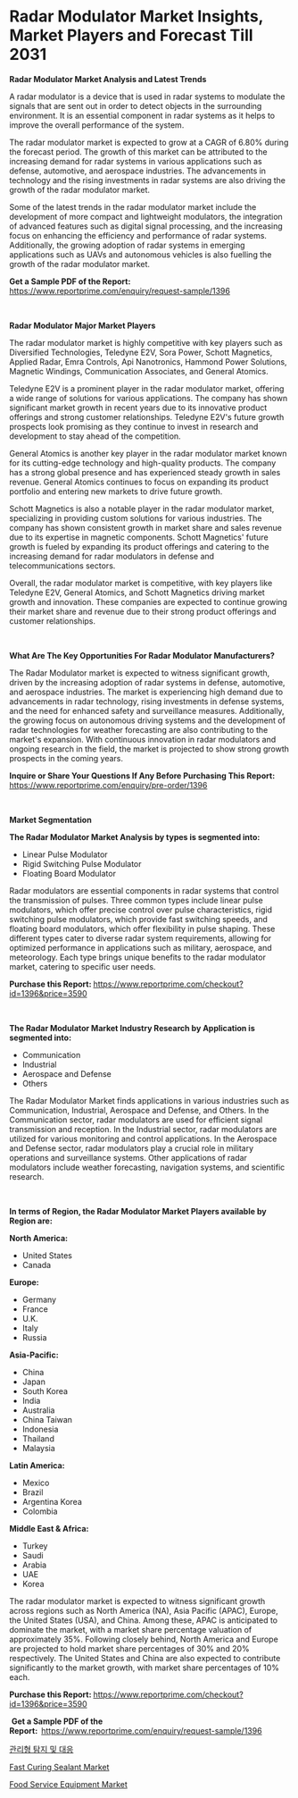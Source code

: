 <p><h1>Radar Modulator Market Insights, Market Players and Forecast Till 2031</h1></p><p><strong>Radar Modulator Market Analysis and Latest Trends</strong></p>
<p><p>A radar modulator is a device that is used in radar systems to modulate the signals that are sent out in order to detect objects in the surrounding environment. It is an essential component in radar systems as it helps to improve the overall performance of the system.</p><p>The radar modulator market is expected to grow at a CAGR of 6.80% during the forecast period. The growth of this market can be attributed to the increasing demand for radar systems in various applications such as defense, automotive, and aerospace industries. The advancements in technology and the rising investments in radar systems are also driving the growth of the radar modulator market.</p><p>Some of the latest trends in the radar modulator market include the development of more compact and lightweight modulators, the integration of advanced features such as digital signal processing, and the increasing focus on enhancing the efficiency and performance of radar systems. Additionally, the growing adoption of radar systems in emerging applications such as UAVs and autonomous vehicles is also fuelling the growth of the radar modulator market.</p></p>
<p><strong>Get a Sample PDF of the Report:&nbsp;</strong> <a href="https://www.reportprime.com/enquiry/request-sample/1396">https://www.reportprime.com/enquiry/request-sample/1396</a></p>
<p>&nbsp;</p>
<p><strong>Radar Modulator Major Market Players</strong></p>
<p><p>The radar modulator market is highly competitive with key players such as Diversified Technologies, Teledyne E2V, Sora Power, Schott Magnetics, Applied Radar, Emra Controls, Api Nanotronics, Hammond Power Solutions, Magnetic Windings, Communication Associates, and General Atomics. </p><p>Teledyne E2V is a prominent player in the radar modulator market, offering a wide range of solutions for various applications. The company has shown significant market growth in recent years due to its innovative product offerings and strong customer relationships. Teledyne E2V's future growth prospects look promising as they continue to invest in research and development to stay ahead of the competition.</p><p>General Atomics is another key player in the radar modulator market known for its cutting-edge technology and high-quality products. The company has a strong global presence and has experienced steady growth in sales revenue. General Atomics continues to focus on expanding its product portfolio and entering new markets to drive future growth.</p><p>Schott Magnetics is also a notable player in the radar modulator market, specializing in providing custom solutions for various industries. The company has shown consistent growth in market share and sales revenue due to its expertise in magnetic components. Schott Magnetics' future growth is fueled by expanding its product offerings and catering to the increasing demand for radar modulators in defense and telecommunications sectors.</p><p>Overall, the radar modulator market is competitive, with key players like Teledyne E2V, General Atomics, and Schott Magnetics driving market growth and innovation. These companies are expected to continue growing their market share and revenue due to their strong product offerings and customer relationships.</p></p>
<p>&nbsp;</p>
<p><strong>What Are The Key Opportunities For Radar Modulator Manufacturers?</strong></p>
<p><p>The Radar Modulator market is expected to witness significant growth, driven by the increasing adoption of radar systems in defense, automotive, and aerospace industries. The market is experiencing high demand due to advancements in radar technology, rising investments in defense systems, and the need for enhanced safety and surveillance measures. Additionally, the growing focus on autonomous driving systems and the development of radar technologies for weather forecasting are also contributing to the market's expansion. With continuous innovation in radar modulators and ongoing research in the field, the market is projected to show strong growth prospects in the coming years.</p></p>
<p><strong>Inquire or Share Your Questions If Any Before Purchasing This Report:</strong> <a href="https://www.reportprime.com/enquiry/pre-order/1396">https://www.reportprime.com/enquiry/pre-order/1396</a></p>
<p>&nbsp;</p>
<p><strong>Market Segmentation</strong></p>
<p><strong>The Radar Modulator Market Analysis by types is segmented into:</strong></p>
<p><ul><li>Linear Pulse Modulator</li><li>Rigid Switching Pulse Modulator</li><li>Floating Board Modulator</li></ul></p>
<p><p>Radar modulators are essential components in radar systems that control the transmission of pulses. Three common types include linear pulse modulators, which offer precise control over pulse characteristics, rigid switching pulse modulators, which provide fast switching speeds, and floating board modulators, which offer flexibility in pulse shaping. These different types cater to diverse radar system requirements, allowing for optimized performance in applications such as military, aerospace, and meteorology. Each type brings unique benefits to the radar modulator market, catering to specific user needs.</p></p>
<p><strong>Purchase this Report:&nbsp;</strong><a href="https://www.reportprime.com/checkout?id=1396&price=3590">https://www.reportprime.com/checkout?id=1396&price=3590</a></p>
<p>&nbsp;</p>
<p><strong>The Radar Modulator Market Industry Research by Application is segmented into:</strong></p>
<p><ul><li>Communication</li><li>Industrial</li><li>Aerospace and Defense</li><li>Others</li></ul></p>
<p><p>The Radar Modulator Market finds applications in various industries such as Communication, Industrial, Aerospace and Defense, and Others. In the Communication sector, radar modulators are used for efficient signal transmission and reception. In the Industrial sector, radar modulators are utilized for various monitoring and control applications. In the Aerospace and Defense sector, radar modulators play a crucial role in military operations and surveillance systems. Other applications of radar modulators include weather forecasting, navigation systems, and scientific research.</p></p>
<p>&nbsp;</p>
<p><strong>In terms of Region, the Radar Modulator Market Players available by Region are:</strong></p>
<p>
    <p> <strong> North America: </strong>
        <ul>
            <li>United States</li>
            <li>Canada</li>
        </ul>
        </p> 
    <p> <strong> Europe: </strong>
        <ul>
            <li>Germany</li>
            <li>France</li>
            <li>U.K.</li>
            <li>Italy</li>
            <li>Russia</li>
        </ul>
        </p> 
    <p> <strong> Asia-Pacific: </strong>
        <ul>
            <li>China</li>
            <li>Japan</li>
            <li>South Korea</li>
            <li>India</li>
            <li>Australia</li>
            <li>China Taiwan</li>
            <li>Indonesia</li>
            <li>Thailand</li>
            <li>Malaysia</li>
        </ul>
        </p> 
    <p> <strong> Latin America: </strong>
        <ul>
            <li>Mexico</li>
            <li>Brazil</li>
            <li>Argentina Korea</li>
            <li>Colombia</li>
        </ul>
        </p> 
    <p> <strong> Middle East & Africa: </strong>
        <ul>
            <li>Turkey</li>
            <li>Saudi</li>
            <li>Arabia</li>
            <li>UAE</li>
            <li>Korea</li>
        </ul>
    </p>
    </p>
<p><p>The radar modulator market is expected to witness significant growth across regions such as North America (NA), Asia Pacific (APAC), Europe, the United States (USA), and China. Among these, APAC is anticipated to dominate the market, with a market share percentage valuation of approximately 35%. Following closely behind, North America and Europe are projected to hold market share percentages of 30% and 20% respectively. The United States and China are also expected to contribute significantly to the market growth, with market share percentages of 10% each.</p></p>
<p><strong>Purchase this Report: </strong><a href="https://www.reportprime.com/checkout?id=1396&price=3590">https://www.reportprime.com/checkout?id=1396&price=3590</a></p>
<p>&nbsp;<strong>Get a Sample PDF of the Report:&nbsp;&nbsp;</strong><a href="https://www.reportprime.com/enquiry/request-sample/1396">https://www.reportprime.com/enquiry/request-sample/1396</a></p>
<p><strong></strong></p>
<p><p><a href="https://github.com/crfsywufhm81415/Market-Research-Report-List-1/blob/main/58746038631.md">관리형 탐지 및 대응</a></p><p><a href="https://boundless-drawbridge-702.notion.site/Fast-Curing-Sealant-Market-Offers-Provide-Insightful-Data-for-the-Time-Period-from-2024-to-2031-and--8e6ca0ff9f33431a8aaeab9aded0f841">Fast Curing Sealant Market</a></p><p><a href="https://view.publitas.com/reportprime-1/food-service-equipment-market-insights-market-players-and-forecast-till-2031/">Food Service Equipment Market</a></p></p>